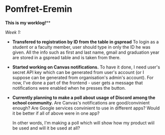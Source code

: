 # Pomfret-Eremin
**This is my worklog!****

_Week 1:_
- **Transfered to registration by ID from the table in gspread**
  To login as a student or a faculty member, user should type in only the ID he was given. All the info such as first and last name, gmail and graduation year are stored in a gspread table and is taken from there.
  
-  **Started working on Canvas notifications.**
  To have it done, I need user's secret API key which can be generated from user's account (or I suppose can be generated from organisation's admin's account). For now, I've done a part of the
  frontend - user gets a message that notifications were enabled when he presses the button.
- **Currently planning to make a poll about usage of Discord among the school community.**
    Are Canvas's notifications are good/convinient enough?
    Are Google services convinient to use in different apps?
    Would it be better if all of above were in one app?

    In other words, I'm making a poll which will show how my product wiil be used and will it be used at all?
